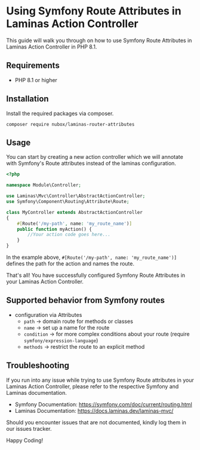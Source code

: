 # Using Symfony Route Attributes in Laminas Action Controller

This guide will walk you through on how to use Symfony Route Attributes in Laminas Action Controller in PHP 8.1.

## Requirements

- PHP 8.1 or higher

## Installation

Install the required packages via composer.

`composer require nubox/laminas-router-attributes`

## Usage

You can start by creating a new action controller which we will 
annotate with Symfony's Route attributes instead of the laminas configuration.

```php
<?php 

namespace Module\Controller; 

use Laminas\Mvc\Controller\AbstractActionController;
use Symfony\Component\Routing\Attribute\Route;

class MyController extends AbstractActionController 
{ 
    #[Route('/my-path', name: 'my_route_name')] 
    public function myAction() { 
        //Your action code goes here...
    }
}
```

In the example above, `#[Route('/my-path', name: 'my_route_name')]` defines the path for the action and names the route.

That's all! You have successfully configured Symfony Route Attributes in your Laminas Action Controller.

## Supported behavior from Symfony routes

* configuration via Attributes
  * `path` -> domain route for methods or classes
  * `name` -> set up a name for the route
  * `condition` -> for more complex conditions about your route (require `symfony/expression-language`)
  * `methods` -> restrict the route to an explicit method

## Troubleshooting

If you run into any issue while trying to use Symfony Route attributes in your Laminas Action Controller, please refer to the respective Symfony and Laminas documentation.

- Symfony Documentation: https://symfony.com/doc/current/routing.html
- Laminas Documentation: https://docs.laminas.dev/laminas-mvc/

Should you encounter issues that are not documented, kindly log them in our issues tracker.

Happy Coding!

